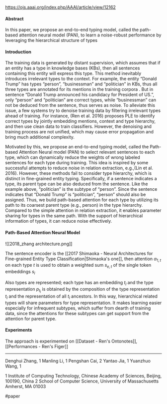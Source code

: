 https://ojs.aaai.org/index.php/AAAI/article/view/12162

#### Abstract
In this paper, we propose an end-to-end typing model, called the path-based attention neural model (PAN), to learn a noise-robust performance by leveraging the hierarchical structure of types

#### Introduction
The training data is generated by distant supervision, which assumes that if an entity has a type in knowledge bases (KBs), then all sentences containing this entity will express this type. This method inevitably introduces irrelevant types to the context. For example, the entity “Donald Trump” has types “person”, “businessman” and “politician” in KBs, thus all three types are annotated for its mentions in the training corpora . But in sentence “Donald Trump announced his candidacy for President of US.”, only “person” and “politician” are correct types, while “businessman” can not be deduced from the sentence, thus serves as noise. To alleviate this issue, a few systems try to denoise training data by filtering irrelevant types ahead of training. For instance, (Ren et al. 2016) proposes PLE to identify correct types by jointly embedding mentions, context and type hierarchy, and then use clean data to train classifiers. However, the denoising and training process are not unified, which may cause error propagation and bring much additional complexity.

Motivated by this, we propose an end-to-end typing model, called the Path-based Attention Neural model (PAN) to select relevant sentences to each type, which can dynamically reduce the weights of wrong labeled sentences for each type during training. This idea is inspired by some successful attempts to reduce noise in relation extraction, e.g.,(Lin et al. 2016). However, these methods fail to consider type hierarchy, which is distinct in fine-grained entity typing. Specifically, if a sentence indicates a type, its parent type can be also deduced from the sentence. Like the example above, “politician” is the subtype of “person”. Since the sentence indicates that “Donald Trump” is “politician”, “person” should also be assigned. Thus, we build path-based attention for each type by utilizing its path to its coarsest parent type (e.g., person) in the type hierarchy. Compared to the simple attention in relation extraction, it enables parameter sharing for types in the same path. With the support of hierarchical information of types, it can reduce noise effectively.

#### Path-Based Attention Neural Model

![[2018_zhang architecture.png]]

The sentence encoder is the [[2017 Shimaoka - Neural Architectures for Fine-grained Entity Type Classification|Shimaoka's one]], then attention $\alpha_{1, t}$ on each type $t$ is used to obtain a weighted sum $s_{e, t}$ of the single token embeddings $s_i$  

Also types are represented; each type has an embedding $t_l$ and the type representation $p_{t_l}$ is obtained by the composition of the type representation $t_l$ and the representation of all $t_l$ ancestors. In this way, hierarchical related types will share parameters for type representation. It makes learning easier especially for infrequent subtypes, which suffer from dearth of training data, since the attentions for these subtypes can get support from the attention for parent type.

#### Experiments

The approach is experimented on [[Dataset - Ren's Ontonotes]], [[Performances - Ren's Figer]]




---

Denghui Zhang, 1 
Manling Li, 1 
Pengshan Cai, 2 
Yantao Jia, 1 
Yuanzhuo Wang, 1

1 Institute of Computing Technology, Chinese Academy of Sciences, Beijing, 100190, China
2 School of Computer Science, University of Massachusetts Amherst, MA 01003

#paper